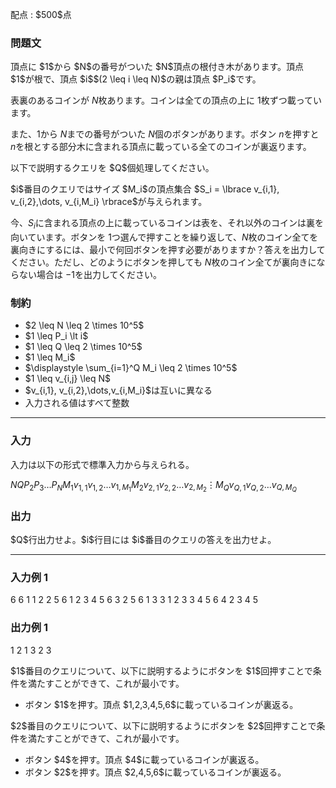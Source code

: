 
<div>

<span>

<span>

<p>
配点 : $500$点
</p>

<div>

<section>

### **問題文**

<p>
頂点に $1$から $N$の番号がついた $N$頂点の根付き木があります。頂点 $1$が根で、頂点 $i$$(2 \leq i \leq N)$の親は頂点 $P_i$です。

表裏のあるコインが $N$枚あります。コインは全ての頂点の上に $1$枚ずつ載っています。

また、$1$から $N$までの番号がついた $N$個のボタンがあります。ボタン $n$を押すと $n$を根とする部分木に含まれる頂点に載っている全てのコインが裏返ります。
</p>

<p>
以下で説明するクエリを $Q$個処理してください。
</p>

<p>
$i$番目のクエリではサイズ $M_i$の頂点集合 $S_i = \lbrace v_{i,1}, v_{i,2},\dots, v_{i,M_i} \rbrace$が与えられます。

今、$S_i$に含まれる頂点の上に載っているコインは表を、それ以外のコインは裏を向いています。ボタンを $1$つ選んで押すことを繰り返して、$N$枚のコイン全てを裏向きにするには、最小で何回ボタンを押す必要がありますか？答えを出力してください。ただし、どのようにボタンを押しても $N$枚のコイン全てが裏向きにならない場合は $-1$を出力してください。
</p>

</section>

</div>

<div>

<section>

### **制約**

<ul>

<li>
$2 \leq N \leq 2 \times 10^5$
</li>

<li>
$1 \leq P_i \lt i$
</li>

<li>
$1 \leq Q \leq 2 \times 10^5$
</li>

<li>
$1 \leq M_i$
</li>

<li>
$\displaystyle \sum_{i=1}^Q M_i \leq 2 \times 10^5$
</li>

<li>
$1 \leq v_{i,j} \leq N$
</li>

<li>
$v_{i,1}, v_{i,2},\dots,v_{i,M_i}$は互いに異なる
</li>

<li>
入力される値はすべて整数
</li>

</ul>

</section>

</div>

---

<div>

<div>

<section>

### **入力**

<p>
入力は以下の形式で標準入力から与えられる。
</p>

<div>

$N$$Q$$P_2$$P_3$$\dots$$P_N$$M_1$$v_{1,1}$$v_{1,2}$$\dots$$v_{1,M_1}$$M_2$$v_{2,1}$$v_{2,2}$$\dots$$v_{2,M_2}$$\vdots$$M_Q$$v_{Q,1}$$v_{Q,2}$$\dots$$v_{Q,M_Q}$
</div>

</section>

</div>

<div>

<section>

### **出力**

<p>
$Q$行出力せよ。$i$行目には $i$番目のクエリの答えを出力せよ。
</p>

</section>

</div>

</div>

---

<div>

<section>

### **入力例 1**

<div>

6 6
1 1 2 2 5
6 1 2 3 4 5 6
3 2 5 6
1 3
3 1 2 3
3 4 5 6
4 2 3 4 5

</div>

</section>

</div>

<div>

<section>

### **出力例 1**

<div>

1
2
1
3
2
3

</div>

<p>
$1$番目のクエリについて、以下に説明するようにボタンを $1$回押すことで条件を満たすことができて、これが最小です。
</p>

<ul>

<li>
ボタン $1$を押す。頂点 $1,2,3,4,5,6$に載っているコインが裏返る。
</li>

</ul>

<p>
$2$番目のクエリについて、以下に説明するようにボタンを $2$回押すことで条件を満たすことができて、これが最小です。
</p>

<ul>

<li>
ボタン $4$を押す。頂点 $4$に載っているコインが裏返る。
</li>

<li>
ボタン $2$を押す。頂点 $2,4,5,6$に載っているコインが裏返る。
</li>

</ul>

</section>

</div>

</span>

</span>

</div>
